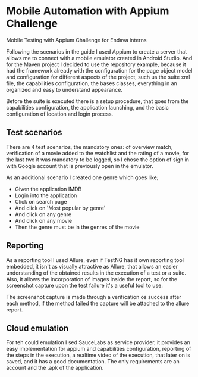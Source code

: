 # Mobile Automation with Appium Challenge
Mobile Testing with Appium Challenge for Endava interns

Following the scenarios in the guide I used Appium to create 
a server that allows me to connect with a mobile emulator created in 
Android Studio. And for the Maven project I decided to use the 
repository example, because it had the framework already with the 
configuration for the page object model and configuration for different
aspects of the project, such us the suite xml file, the capabilities
configuration, the bases classes, everything in an organized and 
easy to understand appearance.

Before the suite is executed there is a setup procedure, that goes
from the capabilities configuration, the application launching,
and the basic configuration of location and login process. 

## Test scenarios

There are 4 test scenarios, the mandatory ones: of overview match, 
verification of a movie added to the watchlist and the rating of 
a movie, for the last two it was mandatory to be logged, so I chose
the option of sign in with Google account that is previously open
in the emulator. 

As an additional scenario I created one genre which goes 
like;

* Given the application IMDB
* Login into the application
* Click on search page
* And click on 'Most popular by genre'
* And click on any genre
* And click on any movie
* Then the genre must be in the genres of the movie

## Reporting 
As a reporting tool I used Allure, even if TestNG has it own 
reporting tool embedded, it isn't as visually attractive as Allure,
that allows an easier understanding of the obtained results in the
execution of a test or a suite. Also, it allows the incorporation of 
images inside the report, so for the screenshot capture upon the test
failure it's a useful tool to use. 

The screenshot capture is made through a verification os success after 
each method, if the method failed the capture will be attached to the 
allure report. 

## Cloud emulation
For teh could emulation I sed SauceLabs as service provider, it provides
an easy implementation for appium and capabilities configuration, reporting
of the steps in the execution, a realtime video of the execution, that 
later on is saved, and it has a good documentation. The only requirements
are an account and the .apk of the application. 
